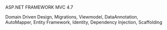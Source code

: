 ASP.NET FRAMEWORK MVC 4.7

Domain Driven Design, Migrations, Viewmodel, DataAnnotation, AutoMapper, Entity Framework, Identity, Dependency Injection, Scaffolding